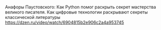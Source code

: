 Анафоры Паустовского: Как Python помог раскрыть секрет мастерства великого писателя.
Как цифровые технологии раскрывают секреты классической литературы
https://dzen.ru/video/watch/6904815b2e906c2a4a953745
